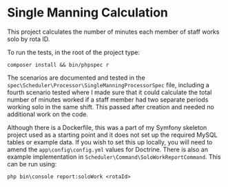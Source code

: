 # Single Manning Calculation

This project calculates the number of minutes each member of staff works solo by rota ID.

To run the tests, in the root of the project type:

`composer install && bin/phpspec r`

The scenarios are documented and tested in the `spec\Scheduler\Processor\SingleManningProcessorSpec` file, including a
fourth scenario tested where I made sure that it could calculate the total number of minutes worked if a staff member 
had two separate periods working solo in the same shift. This passed after creation and needed no additional work on 
the code.

Although there is a Dockerfile, this was a part of my Symfony skeleton project used as a starting point and it does not
set up the required MySQL tables or example data. If you wish to set this up locally, you will need to amend the 
`app\config\config.yml` values for Doctrine. There is also 
an example implementation in `Scheduler\Command\SoloWorkReportCommand`. This can be run using:

`php bin\console report:soloWork <rotaId>`